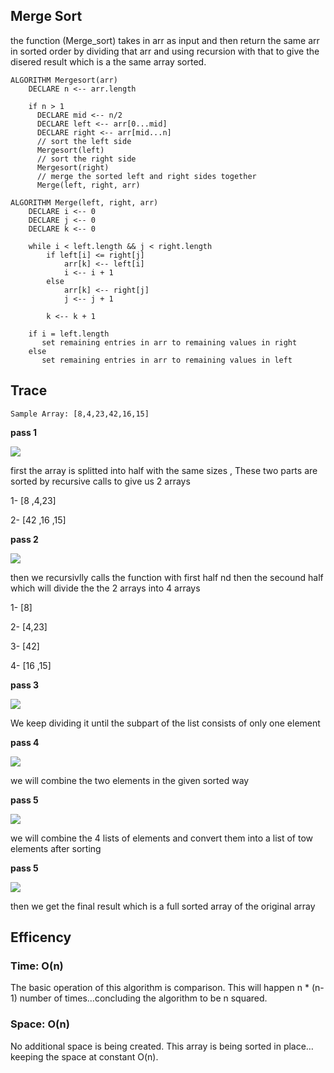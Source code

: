 ## Merge Sort

the function (Merge_sort) takes in arr as input and then return the same arr in sorted order by dividing that arr and using recursion with that to give the disered result  which is a the same array sorted.


```
ALGORITHM Mergesort(arr)
    DECLARE n <-- arr.length

    if n > 1
      DECLARE mid <-- n/2
      DECLARE left <-- arr[0...mid]
      DECLARE right <-- arr[mid...n]
      // sort the left side
      Mergesort(left)
      // sort the right side
      Mergesort(right)
      // merge the sorted left and right sides together
      Merge(left, right, arr)

ALGORITHM Merge(left, right, arr)
    DECLARE i <-- 0
    DECLARE j <-- 0
    DECLARE k <-- 0

    while i < left.length && j < right.length
        if left[i] <= right[j]
            arr[k] <-- left[i]
            i <-- i + 1
        else
            arr[k] <-- right[j]
            j <-- j + 1

        k <-- k + 1

    if i = left.length
       set remaining entries in arr to remaining values in right
    else
       set remaining entries in arr to remaining values in left
```


## Trace



`Sample Array: [8,4,23,42,16,15]`


**pass 1**


![](/assets/step1_sort.jpg)

first the array is splitted into half with the same sizes , These two parts are sorted by recursive calls to give us 2 arrays 

1- [8 ,4,23]

2- [42 ,16 ,15]

**pass 2**

![](/assets/sort_pass2.jpg)


then we recursivlly calls the function with first half nd then the secound half which will divide the the 2 arrays into 4 arrays

1- [8]

2- [4,23]

3- [42]

4- [16 ,15]



**pass 3** 


![](/assets/sort_pass3.jpg)


We keep dividing it until the subpart of the list consists of only one element


**pass 4**

![](/assets/sort_pass4.jpg)

we will combine the two elements in the given sorted way 


**pass 5**


![](/assets/sort_pass5.jpg)


we will combine the 4 lists of elements and convert them into a list of tow elements after sorting


**pass 5**


![](/assets/sort_pass6.jpg)

then we get the final result which is a full sorted array of the original array



## Efficency

### Time: O(n)

The basic operation of this algorithm is comparison. This will happen n * (n-1) number of times…concluding the algorithm to be n squared.

### Space: O(n)

No additional space is being created. This array is being sorted in place…keeping the space at constant O(n).